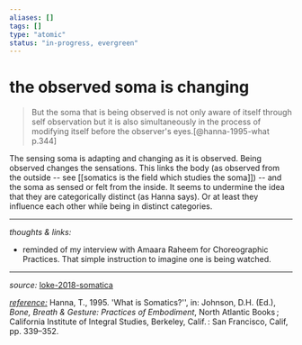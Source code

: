 ```yaml
---
aliases: []
tags: []
type: "atomic"
status: "in-progress, evergreen"
---
```


# the observed soma is changing

> But the soma that is being observed is not only aware of itself through self observation but it is also simultaneously in the process of modifying itself before the observer's eyes.[@hanna-1995-what p.344]

The sensing soma is adapting and changing as it is observed. Being observed changes the sensations. This links the body (as observed from the outside -- see [[somatics is the field which studies the soma]]) -- and the soma as sensed or felt from the inside. It seems to undermine the idea that they are categorically distinct (as Hanna says). Or at least they influence each other while being in distinct categories. 


---

_thoughts & links:_

- reminded of my interview with Amaara Raheem for Choreographic Practices. That simple instruction to imagine one is being watched. 


---

_source:_ [loke-2018-somatica](x-devonthink-item://3C9AD35F-D636-444C-8E59-77085D3A063E)

_[reference:](x-devonthink-item://EEBD3C8E-3DF4-4F83-A753-338602E541F6)_ Hanna, T., 1995. 'What is Somatics?'', in: Johnson, D.H. (Ed.), _Bone, Breath & Gesture: Practices of Embodiment_, North Atlantic Books ; California Institute of Integral Studies, Berkeley, Calif. : San Francisco, Calif, pp. 339–352.
